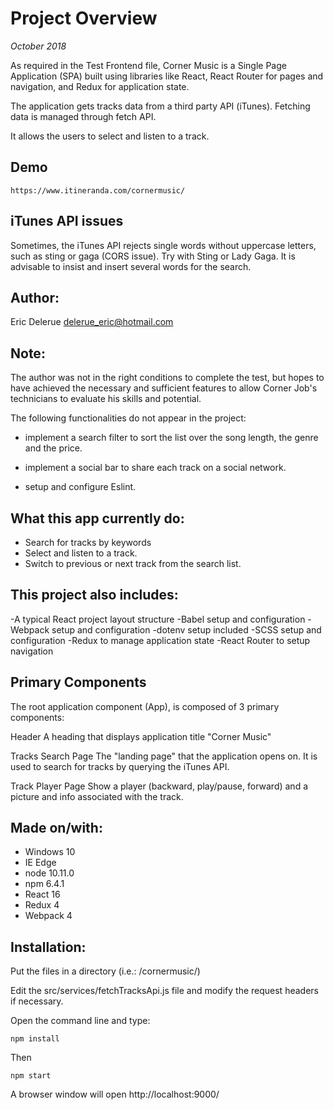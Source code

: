 # Project Overview

*October 2018*

As required in the Test Frontend file, Corner Music is a Single Page Application (SPA) built using libraries like React, React Router for pages and navigation, and Redux for application state. 

The application gets tracks data from a third party API (iTunes). Fetching data is managed through fetch API. 

It allows the users to select and listen to a track.

## Demo

	https://www.itineranda.com/cornermusic/

## iTunes API issues

Sometimes, the iTunes API rejects single words without uppercase letters, such as sting or gaga (CORS issue). Try with Sting or Lady Gaga. It is advisable to insist and insert several words for the search.

## Author: 

Eric Delerue
delerue_eric@hotmail.com

## Note: 

The author was not in the right conditions to complete the test, but hopes to have achieved the necessary and sufficient features to allow Corner Job's technicians to evaluate his skills and potential.

The following functionalities do not appear in the project:

- implement a search filter to sort the list over the song length, the genre and the price. 

- implement a social bar to share each track on a social network. 

- setup and configure Eslint.

## What this app currently do:

- Search for tracks by keywords
- Select and listen to a track. 
- Switch to previous or next track from the search list.

## This project also includes:

-A typical React project layout structure
-Babel setup and configuration
-Webpack setup and configuration 
-dotenv setup included
-SCSS setup and configuration
-Redux to manage application state
-React Router to setup navigation

## Primary Components

The root application component (App), is composed of 3 primary components:

Header 
A heading that displays application title "Corner Music"

Tracks Search Page 
The "landing page" that the application opens on. It is used to search for tracks by querying the iTunes API.

Track Player Page 
Show a player (backward, play/pause, forward) and a picture and info associated with the track. 

## Made on/with:

  - Windows 10
  - IE Edge
  - node 10.11.0
  - npm 6.4.1
  - React 16
  - Redux 4
  - Webpack 4

## Installation:

Put the files in a directory (i.e.: /cornermusic/)

Edit the src/services/fetchTracksApi.js file and modify the request headers if necessary.

Open the command line and type: 

	npm install

Then

	npm start 

A browser window will open http://localhost:9000/
